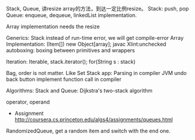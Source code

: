 Stack, Queue, 讲resize array的方法，到达一定比例resize。
Stack: push, pop
Queue: enqueue, dequeue, linkedList implementation.

Array implementation needs the resize

Generics: Stack<String> instead of run-time error, we will get compile-error
  Array Implementation: (Item[]) new Object[array];
  javac Xlint:unchecked
  autoboxing: boxing between primitives and wrappers

Iteration: Iterable, stack.iterator(); for(String s : stack)

Bag, order is not matter. Like Set
Stack app:
  Parsing in compiler
  JVM
  undo
  back button
  implement function call in compiler

Algorithms:
Stack and Queue:
  Dijkstra's two-stack algorithm

operator, operand

* Assignment
http://coursera.cs.princeton.edu/algs4/assignments/queues.html

RandomizedQueue, get a random item and switch with the end one.

